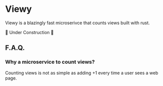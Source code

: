# Viewy

Viewy is a blazingly fast microserivce that counts views built with rust.

:construction: Under Construction :construction:

## F.A.Q.

### Why a microservice to count views?

Counting views is not as simple as adding +1 every time a user sees a web page.
